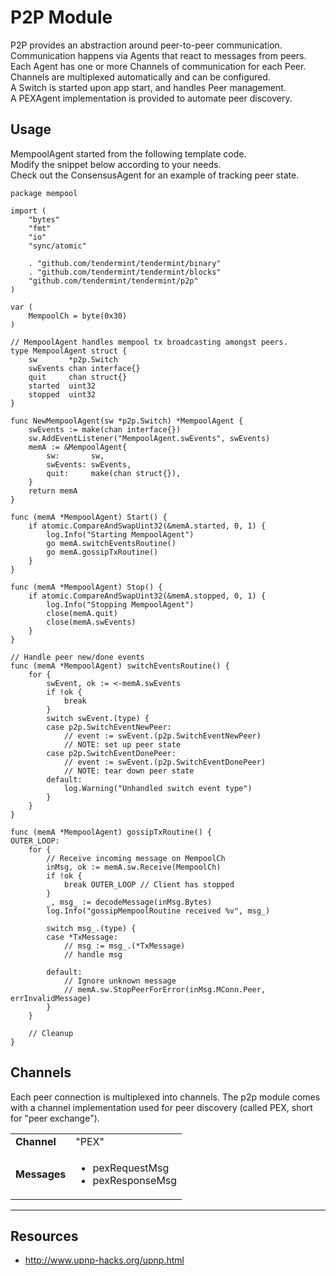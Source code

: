 # P2P Module

P2P provides an abstraction around peer-to-peer communication.<br/>
Communication happens via Agents that react to messages from peers.<br/>
Each Agent has one or more Channels of communication for each Peer.<br/>
Channels are multiplexed automatically and can be configured.<br/>
A Switch is started upon app start, and handles Peer management.<br/>
A PEXAgent implementation is provided to automate peer discovery.<br/>

## Usage

MempoolAgent started from the following template code.<br/>
Modify the snippet below according to your needs.<br/>
Check out the ConsensusAgent for an example of tracking peer state.<br/>

```golang
package mempool

import (
	"bytes"
	"fmt"
	"io"
	"sync/atomic"

	. "github.com/tendermint/tendermint/binary"
	. "github.com/tendermint/tendermint/blocks"
	"github.com/tendermint/tendermint/p2p"
)

var (
	MempoolCh = byte(0x30)
)

// MempoolAgent handles mempool tx broadcasting amongst peers.
type MempoolAgent struct {
	sw       *p2p.Switch
	swEvents chan interface{}
	quit     chan struct{}
	started  uint32
	stopped  uint32
}

func NewMempoolAgent(sw *p2p.Switch) *MempoolAgent {
	swEvents := make(chan interface{})
	sw.AddEventListener("MempoolAgent.swEvents", swEvents)
	memA := &MempoolAgent{
		sw:       sw,
		swEvents: swEvents,
		quit:     make(chan struct{}),
	}
	return memA
}

func (memA *MempoolAgent) Start() {
	if atomic.CompareAndSwapUint32(&memA.started, 0, 1) {
		log.Info("Starting MempoolAgent")
		go memA.switchEventsRoutine()
		go memA.gossipTxRoutine()
	}
}

func (memA *MempoolAgent) Stop() {
	if atomic.CompareAndSwapUint32(&memA.stopped, 0, 1) {
		log.Info("Stopping MempoolAgent")
		close(memA.quit)
		close(memA.swEvents)
	}
}

// Handle peer new/done events
func (memA *MempoolAgent) switchEventsRoutine() {
	for {
		swEvent, ok := <-memA.swEvents
		if !ok {
			break
		}
		switch swEvent.(type) {
		case p2p.SwitchEventNewPeer:
			// event := swEvent.(p2p.SwitchEventNewPeer)
			// NOTE: set up peer state
		case p2p.SwitchEventDonePeer:
			// event := swEvent.(p2p.SwitchEventDonePeer)
			// NOTE: tear down peer state
		default:
			log.Warning("Unhandled switch event type")
		}
	}
}

func (memA *MempoolAgent) gossipTxRoutine() {
OUTER_LOOP:
	for {
		// Receive incoming message on MempoolCh
		inMsg, ok := memA.sw.Receive(MempoolCh)
		if !ok {
			break OUTER_LOOP // Client has stopped
		}
		_, msg_ := decodeMessage(inMsg.Bytes)
		log.Info("gossipMempoolRoutine received %v", msg_)

		switch msg_.(type) {
		case *TxMessage:
			// msg := msg_.(*TxMessage)
			// handle msg

		default:
			// Ignore unknown message
			// memA.sw.StopPeerForError(inMsg.MConn.Peer, errInvalidMessage)
		}
	}

	// Cleanup
}

```


## Channels

Each peer connection is multiplexed into channels.
The p2p module comes with a channel implementation used for peer
discovery (called PEX, short for "peer exchange").

<table>
  <tr>
    <td><b>Channel</b></td>
    <td>"PEX"</td>
  </tr>
  <tr>
    <td><b>Messages</b></td>
    <td>
      <ul>
        <li>pexRequestMsg</li>
        <li>pexResponseMsg</li>
      </ul>
    </td>
  </tr>
</table>
<hr />

## Resources

* http://www.upnp-hacks.org/upnp.html
